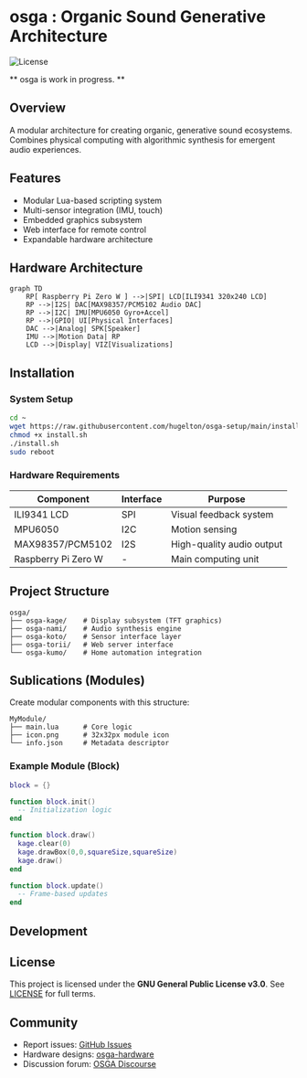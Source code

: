 # osga : Organic Sound Generative Architecture

![License](https://img.shields.io/badge/License-GPLv3-blue.svg)

** osga is work in progress. **

## Overview

A modular architecture for creating organic, generative sound ecosystems. Combines physical computing with algorithmic synthesis for emergent audio experiences.

## Features

- Modular Lua-based scripting system
- Multi-sensor integration (IMU, touch)
- Embedded graphics subsystem
- Web interface for remote control
- Expandable hardware architecture

## Hardware Architecture

```mermaid
graph TD
    RP[ Raspberry Pi Zero W ] -->|SPI| LCD[ILI9341 320x240 LCD]
    RP -->|I2S| DAC[MAX98357/PCM5102 Audio DAC]
    RP -->|I2C| IMU[MPU6050 Gyro+Accel]
    RP -->|GPIO| UI[Physical Interfaces]
    DAC -->|Analog| SPK[Speaker]
    IMU -->|Motion Data| RP
    LCD -->|Display| VIZ[Visualizations]
```

## Installation

### System Setup

```bash
cd ~
wget https://raw.githubusercontent.com/hugelton/osga-setup/main/install.sh
chmod +x install.sh
./install.sh
sudo reboot
```

### Hardware Requirements

| Component           | Interface | Purpose                   |
| ------------------- | --------- | ------------------------- |
| ILI9341 LCD         | SPI       | Visual feedback system    |
| MPU6050             | I2C       | Motion sensing            |
| MAX98357/PCM5102    | I2S       | High-quality audio output |
| Raspberry Pi Zero W | -         | Main computing unit       |

## Project Structure

```
osga/
├── osga-kage/    # Display subsystem (TFT graphics)
├── osga-nami/    # Audio synthesis engine
├── osga-koto/    # Sensor interface layer
├── osga-torii/   # Web server interface
└── osga-kumo/    # Home automation integration
```

## Sublications (Modules)

Create modular components with this structure:

```
MyModule/
├── main.lua      # Core logic
├── icon.png      # 32x32px module icon
└── info.json     # Metadata descriptor
```

### Example Module (Block)

```lua
block = {}

function block.init()
  -- Initialization logic
end

function block.draw()
  kage.clear(0)
  kage.drawBox(0,0,squareSize,squareSize)
  kage.draw()
end

function block.update()
  -- Frame-based updates
end
```

## Development

## License

This project is licensed under the **GNU General Public License v3.0**. See [LICENSE](LICENSE) for full terms.

## Community

- Report issues: [GitHub Issues](https://github.com/hugelton/osga/issues)
- Hardware designs: [osga-hardware](https://github.com/hugelton/osga-hardware)
- Discussion forum: [OSGA Discourse](https://github.com/hugelton/osga/discussions/)
